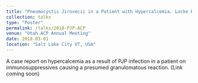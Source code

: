 ```yaml
---
title: "Pneumocystis Jirovecii in a Patient with Hypercalcemia. Locke B"
collection: talks
type: "Poster"
permalink: /talks/2018-PJP-ACP
venue: "Utah ACP Annual Meeting"
date: 2018-03-01
location: "Salt Lake City UT, USA"
---
```


A case report on hypercalcemia as a result of PJP infection in a patient on immunosuppressives causing a presumed granulomatous reaction.
(Link coming soon)
